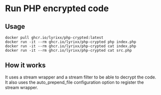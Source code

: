 # Run PHP encrypted code

## Usage

```
docker pull ghcr.io/lyrixx/php-crypted:latest
docker run -it --rm ghcr.io/lyrixx/php-crypted php index.php
docker run -it --rm ghcr.io/lyrixx/php-crypted cat index.php
docker run -it --rm ghcr.io/lyrixx/php-crypted cat src.php
```

## How it works

It uses a stream wrapper and a stream filter to be able to decrypt the code. It
also uses the auto_prepend_file configuration option to register the stream
wrapper.
